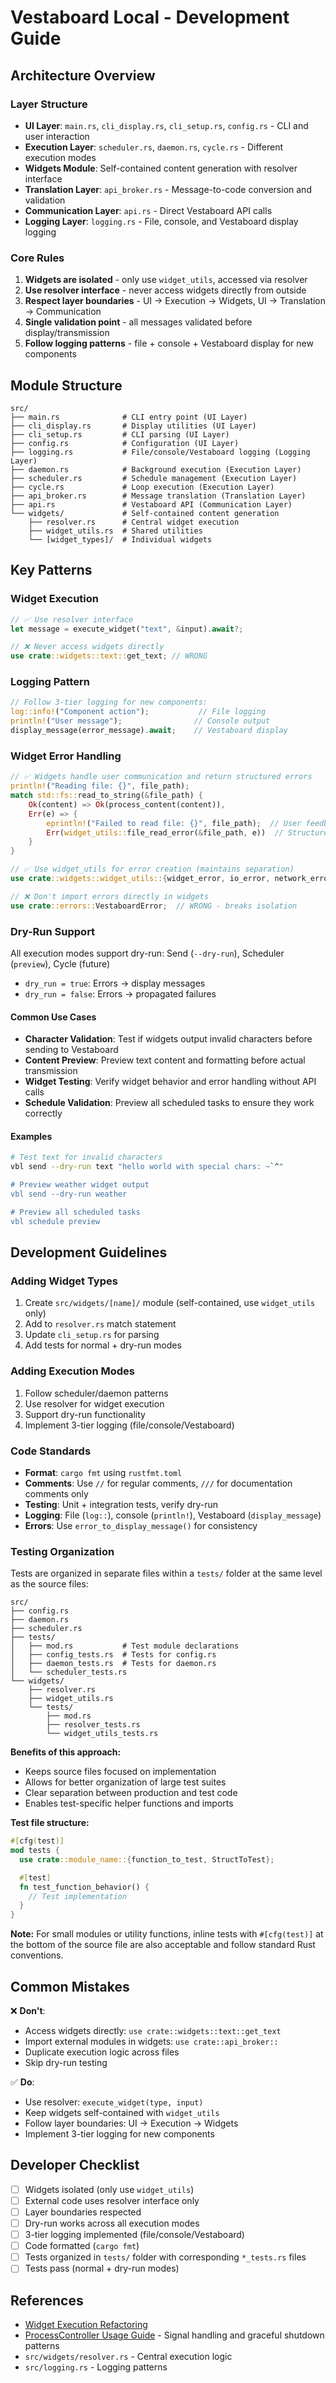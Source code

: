 # Vestaboard Local - Development Guide

## Architecture Overview

### Layer Structure
- **UI Layer**: `main.rs`, `cli_display.rs`, `cli_setup.rs`, `config.rs` - CLI and user interaction
- **Execution Layer**: `scheduler.rs`, `daemon.rs`, `cycle.rs` - Different execution modes
- **Widgets Module**: Self-contained content generation with resolver interface
- **Translation Layer**: `api_broker.rs` - Message-to-code conversion and validation
- **Communication Layer**: `api.rs` - Direct Vestaboard API calls
- **Logging Layer**: `logging.rs` - File, console, and Vestaboard display logging

### Core Rules
1. **Widgets are isolated** - only use `widget_utils`, accessed via resolver
2. **Use resolver interface** - never access widgets directly from outside
3. **Respect layer boundaries** - UI → Execution → Widgets, UI → Translation → Communication
4. **Single validation point** - all messages validated before display/transmission
5. **Follow logging patterns** - file + console + Vestaboard display for new components

## Module Structure

```
src/
├── main.rs              # CLI entry point (UI Layer)
├── cli_display.rs       # Display utilities (UI Layer)
├── cli_setup.rs         # CLI parsing (UI Layer)
├── config.rs            # Configuration (UI Layer)
├── logging.rs           # File/console/Vestaboard logging (Logging Layer)
├── daemon.rs            # Background execution (Execution Layer)
├── scheduler.rs         # Schedule management (Execution Layer)
├── cycle.rs             # Loop execution (Execution Layer)
├── api_broker.rs        # Message translation (Translation Layer)
├── api.rs               # Vestaboard API (Communication Layer)
└── widgets/             # Self-contained content generation
    ├── resolver.rs      # Central widget execution
    ├── widget_utils.rs  # Shared utilities
    └── [widget_types]/  # Individual widgets
```

## Key Patterns

### Widget Execution
```rust
// ✅ Use resolver interface
let message = execute_widget("text", &input).await?;

// ❌ Never access widgets directly
use crate::widgets::text::get_text; // WRONG
```

### Logging Pattern
```rust
// Follow 3-tier logging for new components:
log::info!("Component action");           // File logging
println!("User message");                // Console output
display_message(error_message).await;    // Vestaboard display
```

### Widget Error Handling
```rust
// ✅ Widgets handle user communication and return structured errors
println!("Reading file: {}", file_path);
match std::fs::read_to_string(&file_path) {
    Ok(content) => Ok(process_content(content)),
    Err(e) => {
        eprintln!("Failed to read file: {}", file_path);  // User feedback
        Err(widget_utils::file_read_error(&file_path, e))  // Structured error
    }
}

// ✅ Use widget_utils for error creation (maintains separation)
use crate::widgets::widget_utils::{widget_error, io_error, network_error};

// ❌ Don't import errors directly in widgets
use crate::errors::VestaboardError;  // WRONG - breaks isolation
```

### Dry-Run Support
All execution modes support dry-run: Send (`--dry-run`), Scheduler (`preview`), Cycle (future)
- `dry_run = true`: Errors → display messages
- `dry_run = false`: Errors → propagated failures

#### Common Use Cases
- **Character Validation**: Test if widgets output invalid characters before sending to Vestaboard
- **Content Preview**: Preview text content and formatting before actual transmission
- **Widget Testing**: Verify widget behavior and error handling without API calls
- **Schedule Validation**: Preview all scheduled tasks to ensure they work correctly

#### Examples
```bash
# Test text for invalid characters
vbl send --dry-run text "hello world with special chars: ~`^"

# Preview weather widget output
vbl send --dry-run weather

# Preview all scheduled tasks
vbl schedule preview
```

## Development Guidelines

### Adding Widget Types
1. Create `src/widgets/[name]/` module (self-contained, use `widget_utils` only)
2. Add to `resolver.rs` match statement
3. Update `cli_setup.rs` for parsing
4. Add tests for normal + dry-run modes

### Adding Execution Modes
1. Follow scheduler/daemon patterns
2. Use resolver for widget execution
3. Support dry-run functionality
4. Implement 3-tier logging (file/console/Vestaboard)

### Code Standards
- **Format**: `cargo fmt` using `rustfmt.toml`
- **Comments**: Use `//` for regular comments, `///` for documentation comments only
- **Testing**: Unit + integration tests, verify dry-run
- **Logging**: File (`log::`), console (`println!`), Vestaboard (`display_message`)
- **Errors**: Use `error_to_display_message()` for consistency

### Testing Organization
Tests are organized in separate files within a `tests/` folder at the same level as the source files:

```
src/
├── config.rs
├── daemon.rs
├── scheduler.rs
├── tests/
│   ├── mod.rs           # Test module declarations
│   ├── config_tests.rs  # Tests for config.rs
│   ├── daemon_tests.rs  # Tests for daemon.rs
│   └── scheduler_tests.rs
└── widgets/
    ├── resolver.rs
    ├── widget_utils.rs
    └── tests/
        ├── mod.rs
        ├── resolver_tests.rs
        └── widget_utils_tests.rs
```

**Benefits of this approach:**
- Keeps source files focused on implementation
- Allows for better organization of large test suites
- Clear separation between production and test code
- Enables test-specific helper functions and imports

**Test file structure:**
```rust
#[cfg(test)]
mod tests {
  use crate::module_name::{function_to_test, StructToTest};

  #[test]
  fn test_function_behavior() {
    // Test implementation
  }
}
```

**Note:** For small modules or utility functions, inline tests with `#[cfg(test)]` at the bottom of the source file are also acceptable and follow standard Rust conventions.

## Common Mistakes

❌ **Don't**:
- Access widgets directly: `use crate::widgets::text::get_text`
- Import external modules in widgets: `use crate::api_broker::`
- Duplicate execution logic across files
- Skip dry-run testing

✅ **Do**:
- Use resolver: `execute_widget(type, input)`
- Keep widgets self-contained with `widget_utils`
- Follow layer boundaries: UI → Execution → Widgets
- Implement 3-tier logging for new components

## Developer Checklist

- [ ] Widgets isolated (only use `widget_utils`)
- [ ] External code uses resolver interface only
- [ ] Layer boundaries respected
- [ ] Dry-run works across all execution modes
- [ ] 3-tier logging implemented (file/console/Vestaboard)
- [ ] Code formatted (`cargo fmt`)
- [ ] Tests organized in `tests/` folder with corresponding `*_tests.rs` files
- [ ] Tests pass (normal + dry-run modes)

## References
- [Widget Execution Refactoring](./20250719-widget-execution-refactoring.md)
- [ProcessController Usage Guide](./20250721-process-controller-usage.md) - Signal handling and graceful shutdown patterns
- `src/widgets/resolver.rs` - Central execution logic
- `src/logging.rs` - Logging patterns
